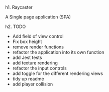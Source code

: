 h1. Raycaster

A Single page application (SPA)

h2. TODO

* Add field of view control
* Fix box height
* remove render functions
* refactor the application into its own function
* add Jest tests
* add texture rendering
* refactor the input controls
* add toggle for the different rendering views
* tidy up readme
* add player collision